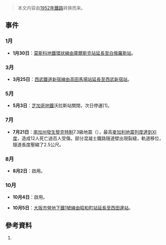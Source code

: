 > 本文内容由[1952年鐵路](https://zh.wikipedia.org/wiki/1952年鐵路)转换而来。


## 事件

### 1月

  - **1月30日**：[莫斯科地鐵](https://zh.wikipedia.org/wiki/莫斯科地鐵 "wikilink")[環狀線由](https://zh.wikipedia.org/wiki/環狀線_\(莫斯科地鐵\) "wikilink")[庫爾斯克站延長至](../Page/庫爾斯克站_\(莫斯科地鐵環狀線\).md "wikilink")[白俄羅斯站](../Page/白俄羅斯站_\(莫斯科地鐵環狀線\).md "wikilink")。

### 3月

  - **3月25日**：[西武鐵道](../Page/西武鐵道.md "wikilink")[新宿線由](../Page/新宿線_\(西武鐵道\).md "wikilink")[高田馬場站延長至](https://zh.wikipedia.org/wiki/高田馬場站 "wikilink")[西武新宿站](https://zh.wikipedia.org/wiki/西武新宿站 "wikilink")。

### 5月

  - **5月3日**：[芝加哥地鐵](https://zh.wikipedia.org/wiki/芝加哥地鐵 "wikilink")沃拉斯站關閉，次日停運\[1\]。

### 7月

  - **7月21日**：[南加州發生黎克特制](https://zh.wikipedia.org/wiki/南加州 "wikilink")7.3級地震（），最高[麥加利地震列度達到XI度](https://zh.wikipedia.org/wiki/麥加利地震列度 "wikilink")，造成12人死亡過百人受傷。部分混凝土鐵路隧道壁出現裂縫，軌道移位，隧道長度壓縮了2.5公尺。

### 8月

  - **8月2日**：啟用。

### 10月

  - **10月4日**：啟用。

  - **10月5日**：[大阪市營地下鐵](../Page/大阪市營地下鐵.md "wikilink")[1號線由](../Page/御堂筋線.md "wikilink")[昭和町站延長至](../Page/昭和町站_\(大阪府\).md "wikilink")[西田邊站](https://zh.wikipedia.org/wiki/西田邊站 "wikilink")。

## 參考資料

1.
